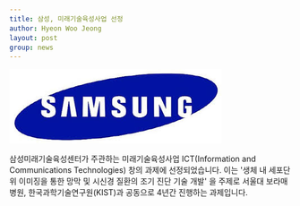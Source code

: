 ```yaml
---
title: 삼성, 미래기술육성사업 선정
author: Hyeon Woo Jeong
layout: post
group: news
---
```


 <img src="/static/img/news/samsung.jpeg" alt="MR5 2220 empty" class="img-responsive">

 삼성미래기술육성센터가 주관하는 미래기술육성사업 ICT(Information and Communications Technologies) 창의 과제에 선정되었습니다. 이는 '생체 내 세포단위 이미징을 통한 망막 및 시신경 질환의 조기 진단 기술 개발' 을 주제로 서울대 보라매병원, 한국과학기술연구원(KIST)과 공동으로 4년간 진행하는 과제입니다. 